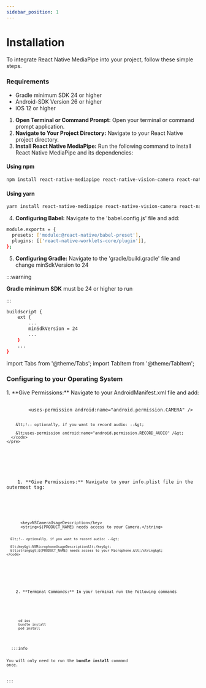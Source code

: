 ```yaml
---
sidebar_position: 1
---
```


# Installation

To integrate React Native MediaPipe into your project, follow these simple steps.

### Requirements 
- Gradle minimum SDK 24 or higher
- Android-SDK Version 26 or higher
- iOS 12 or higher

1. **Open Terminal or Command Prompt:** Open your terminal or command prompt application.
2. **Navigate to Your Project Directory:** Navigate to your React Native project directory.
3. **Install React Native MediaPipe:** Run the following command to install React Native MediaPipe and its dependencies:

#### Using npm
```bash
npm install react-native-mediapipe react-native-vision-camera react-native-worklets-core
```

#### Using yarn

```bash
yarn install react-native-mediapipe react-native-vision-camera react-native-worklets-core
```
4. **Configuring Babel:** Navigate to the 'babel.config.js' file and add:

```bash
module.exports = {
  presets: ['module:@react-native/babel-preset'],
  plugins: [['react-native-worklets-core/plugin']],
};
```
5. **Configuring Gradle:** Navigate to the 'gradle/build.gradle' file and change minSdkVersion to 24

:::warning

**Gradle minimum SDK** must be 24 or higher to run

:::

```bash
buildscript {
    ext {
        ...
        minSdkVersion = 24 
        ...
    }
    ...
}

```

import Tabs from '@theme/Tabs';
import TabItem from '@theme/TabItem';

### Configuring to your Operating System

<Tabs groupId="operating-systems">
  <TabItem value="win" label="Windows">
    <p>
      1. **Give Permissions:** Navigate to your AndroidManifest.xml file and add:
    </p>
    <pre>
      <code>
        &lt;uses-permission android:name="android.permission.CAMERA" /&gt;
        
        &lt;!-- optionally, if you want to record audio: --&gt;

        &lt;uses-permission android:name="android.permission.RECORD_AUDIO" /&gt;
      </code>
    </pre>
  </TabItem>
  <TabItem value="mac" label="macOS">
  <p>
    1. **Give Permissions:** Navigate to your info.plist file in the outermost tag:
  </p>
  <pre>
    <code>
      &lt;key&gt;NSCameraUsageDescription&lt;/key&gt;
      &lt;string&gt;$(PRODUCT_NAME) needs access to your Camera.&lt;/string&gt;

      &lt;!-- optionally, if you want to record audio: --&gt;

      &lt;key&gt;NSMicrophoneUsageDescription&lt;/key&gt;
      &lt;string&gt;$(PRODUCT_NAME) needs access to your Microphone.&lt;/string&gt;
    </code>
  </pre>
  <p>
    2. **Terminal Commands:** In your terminal run the following commands
  </p>
  <pre>
    <code>
      cd ios
      bundle install
      pod install
    </code>
  </pre>
  :::info

  You will only need to run the **bundle install** command once.

  :::
</TabItem>
</Tabs>

